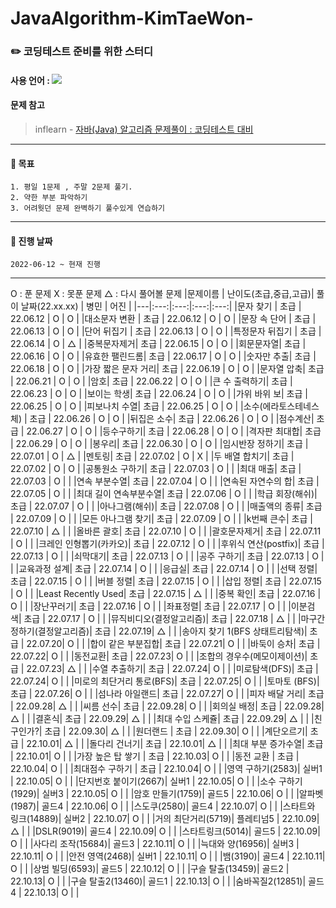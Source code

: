 # JavaAlgorithm-KimTaeWon-
### :pencil2:  코딩테스트 준비를 위한 스터디
#### 사용 언어 : <img src="https://img.shields.io/badge/Java-007396?style=flat&logo=Java&logoColor=white"/>
#### 문제 참고 
 > inflearn - [자바(Java) 알고리즘 문제풀이 : 코딩테스트 대비](https://www.inflearn.com/course/%EC%9E%90%EB%B0%94-%EC%95%8C%EA%B3%A0%EB%A6%AC%EC%A6%98-%EB%AC%B8%EC%A0%9C%ED%92%80%EC%9D%B4-%EC%BD%94%ED%85%8C%EB%8C%80%EB%B9%84/dashboard)   
***

#### :page_with_curl: 목표 
    1. 평일 1문제 , 주말 2문제 풀기.
    2. 약한 부분 파악하기 
    3. 어려웟던 문제 완벽하기 풀수있게 연습하기
***
#### :page_with_curl: 진행 날짜 
    2022-06-12 ~ 현재 진행
***
O : 푼 문제 
X : 못푼 문제 
△ : 다시 풀어볼 문제 
|문제이름 | 난이도(초급,중급,고급)| 풀이 날짜(22.xx.xx) | 병민 | 어진 |
|---|:---:|:---:|:---:|:---:|
|문자 찾기 | 초급 | 22.06.12 | O | O |
|대소문자 변환 | 초급 | 22.06.12 | O | O |
|문장 속 단어 | 초급 | 22.06.13 | O | O |
|단어 뒤집기 | 초급 | 22.06.13 | O | O |
|특정문자 뒤집기 | 초급 | 22.06.14 | O | △ |
|중복문자제거| 초급 | 22.06.15 | O | O |
|회문문자열| 초급 | 22.06.16 | O | O |
|유효한 팰린드롬| 초급 | 22.06.17 | O | O |
|숫자만 추출| 초급 | 22.06.18 | O | O |
|가장 짧은 문자 거리| 초급 | 22.06.19 | O | O |
|문자열 압축| 초급 | 22.06.21 | O | O |
|암호| 초급 | 22.06.22 | O | O |
|큰 수 출력하기| 초급 | 22.06.23 | O | O |
|보이는 학생| 초급 | 22.06.24 | O | O |
|가위 바위 보| 초급 | 22.06.25 | O | O |
|피보나치 수열| 초급 | 22.06.25 | O | O |
|소수(에라토스테네스 체) | 초급 | 22.06.26 | O | O |
|뒤집은 소수| 초급 | 22.06.26 | O | O |
|점수계산| 초급 | 22.06.27 | O | O |
|등수구하기| 초급 | 22.06.28 | O | O |
|격자판 최대합| 초급 | 22.06.29 | O | O |
|봉우리| 초급 | 22.06.30 | O | O |
|임시반장 정하기| 초급 | 22.07.01 | O | △ |
|멘토링| 초급 | 22.07.02 | O | X |
|두 배열 합치기| 초급 | 22.07.02 | O | O |
|공통원소 구하기| 초급 | 22.07.03 | O |  |
|최대 매출| 초급 | 22.07.03 | O |  |
|연속 부분수열| 초급 | 22.07.04 | O |  |
|연속된 자연수의 합| 초급 | 22.07.05 | O |  |
|최대 길이 연속부분수열| 초급 | 22.07.06 | O |  |
|학급 회장(해쉬)| 초급 | 22.07.07 | O |  |
|아나그램(해쉬)| 초급 | 22.07.08 | O |  |
|매출액의 종류| 초급 | 22.07.09 | O |  |
|모든 아나그램 찾기| 초급 | 22.07.09 | O |  |
|k번째 큰수| 초급 | 22.07.10 | △ |  |
|올바른 괄호| 초급 | 22.07.10 | O |  |
|괄호문자제거| 초급 | 22.07.11 | O |  |
|크레인 인형뽑기(카카오)| 초급 | 22.07.12 | O |  |
|후위식 연산(postfix)| 초급 | 22.07.13 | O |  |
|쇠막대기| 초급 | 22.07.13 | O |  |
|공주 구하기| 초급 | 22.07.13 | O |  |
|교육과정 설계| 초급 | 22.07.14 | O |  |
|응급실| 초급 | 22.07.14 | O |  |
|선택 정렬| 초급 | 22.07.15 | O |  |
|버블 정렬| 초급 | 22.07.15 | O |  |
|삽입 정렬| 초급 | 22.07.15 | O |  |
|Least Recently Used| 초급 | 22.07.15 | △ |  |
|중복 확인| 초급 | 22.07.16 | O |  |
|장난꾸러기| 초급 | 22.07.16 | O |  |
|좌표정렬| 초급 | 22.07.17 | O |  |
|이분검색| 초급 | 22.07.17 | O |  | 
|뮤직비디오(결정알고리즘)| 초급 | 22.07.18 | △ |  | 
|마구간 정하기(결정알고리즘)| 초급 | 22.07.19| △ | |
|송아지 찾기 1(BFS  상태트리탐색)| 초급 | 22.07.20| O | |
|합이 같은 부분집합| 초급 | 22.07.21| O | |
|바둑이 승차| 초급 | 22.07.22| O | |
|동전교환| 초급 | 22.07.23| O | |
|조합의 경우수(메모이제이션)| 초급 | 22.07.23| △ | |
|수열 추출하기| 초급 | 22.07.24| O | |
|미로탐색(DFS)| 초급 | 22.07.24| O | |
|미로의 최단거리 통로(BFS)| 초급 | 22.07.25| O | |
|토마토 (BFS)| 초급 | 22.07.26| O | |
|섬나라 아일랜드| 초급 | 22.07.27| O | |
|피자 배달 거리| 초급 | 22.09.28| △ | |
|씨름 선수| 초급 | 22.09.28| O | |
|회의실 배정| 초급 | 22.09.28| △ | |
|결혼식| 초급 | 22.09.29| △ | |
|최대 수입 스케쥴| 초급 | 22.09.29| △ | |
|친구인가?| 초급 | 22.09.30| △ | |
|원더랜드 | 초급 | 22.09.30| O | |
|계단오르기| 초급 | 22.10.01| △ | |
|돌다리 건너기| 초급 | 22.10.01| △ | |
|최대 부분 증가수열| 초급 | 22.10.01| O | |
|가장 높은 탑 쌓기 | 초급 | 22.10.03| O | |
|동전 교환 | 초급 | 22.10.04| O | |
|최대점수 구하기 | 초급 | 22.10.04| O | |
|영역 구하기(2583)| 실버1 | 22.10.05| O | |
|단지번호 붙이기(2667)| 실버1 | 22.10.05| O | |
|소수 구하기(1929)| 실버3 | 22.10.05| O | |
|암호 만들기(1759)| 골드5 | 22.10.06| O | |
|알파벳(1987)| 골드4 | 22.10.06| O | |
|스도쿠(2580)| 골드4 | 22.10.07| O | |
|스타트와 링크(14889)| 실버2 | 22.10.07| O | |
|거의 최단거리(5719)| 플레티넘5 | 22.10.09| △ | |
|DSLR(9019)| 골드4 | 22.10.09| O | |
|스타트링크(5014)| 골드5 | 22.10.09| O | |
|사다리 조작(15684)| 골드3 | 22.10.11| O | |
|늑대와 양(16956)| 실버3 | 22.10.11| O | |
|안전 영역(2468)| 실버1 | 22.10.11| O | |
|뱀(3190)| 골드4 | 22.10.11| O | |
|상범 빌딩(6593)| 골드5 | 22.10.12| O | |
|구슬 탈출(13459)| 골드2 | 22.10.13| O | |
|구슬 탈출2(13460)| 골드1 | 22.10.13| O | |
|숨바꼭질2(12851)| 골드4 | 22.10.13| O | |